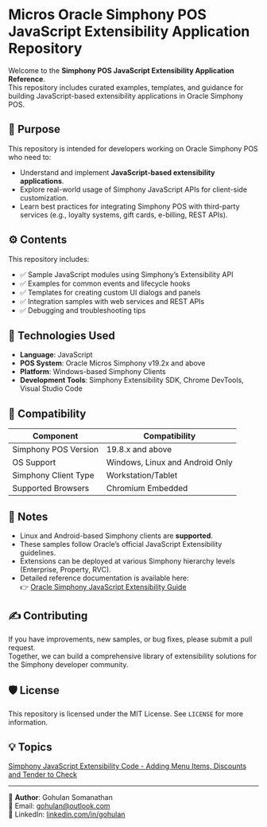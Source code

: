 # Micros Oracle Simphony POS JavaScript Extensibility Application Repository

Welcome to the **Simphony POS JavaScript Extensibility Application Reference**.  
This repository includes curated examples, templates, and guidance for building JavaScript-based extensibility applications in Oracle Simphony POS.

## 📌 Purpose

This repository is intended for developers working on Oracle Simphony POS who need to:

- Understand and implement **JavaScript-based extensibility applications**.
- Explore real-world usage of Simphony JavaScript APIs for client-side customization.
- Learn best practices for integrating Simphony POS with third-party services (e.g., loyalty systems, gift cards, e-billing, REST APIs).

## ⚙️ Contents

This repository includes:

- ✅ Sample JavaScript modules using Simphony’s Extensibility API
- ✅ Examples for common events and lifecycle hooks
- ✅ Templates for creating custom UI dialogs and panels
- ✅ Integration samples with web services and REST APIs
- ✅ Debugging and troubleshooting tips

## 🧰 Technologies Used

- **Language**: JavaScript
- **POS System**: Oracle Micros Simphony v19.2x and above
- **Platform**: Windows-based Simphony Clients
- **Development Tools**: Simphony Extensibility SDK, Chrome DevTools, Visual Studio Code

## 🧩 Compatibility

| Component               | Compatibility       |
|--------------------------|----------------------|
| Simphony POS Version     | 19.8.x and above     |
| OS Support               | Windows, Linux and Android Only         |
| Simphony Client Type     | Workstation/Tablet   |
| Supported Browsers       | Chromium Embedded    |

## 📢 Notes

- Linux and Android-based Simphony clients are **supported**.
- These samples follow Oracle’s official JavaScript Extensibility guidelines.
- Extensions can be deployed at various Simphony hierarchy levels (Enterprise, Property, RVC).
- Detailed reference documentation is available here:  
  👉 [Oracle Simphony JavaScript Extensibility Guide](https://docs.oracle.com/en/industries/food-beverage/simphony/19.8/simjs/index.html)

## ✍️ Contributing

If you have improvements, new samples, or bug fixes, please submit a pull request.  
Together, we can build a comprehensive library of extensibility solutions for the Simphony developer community.

## 🛡️ License

This repository is licensed under the MIT License. See `LICENSE` for more information.

## 💡 Topics

[Simphony JavaScript Extensibility Code - Adding Menu Items, Discounts and Tender to Check](https://github.com/Gohulan/Simphony-POS-JavaScript-Extension-Application-API-Reference/blob/main/Simphony_POS_JavaScript_Extensibility_References.js)

---

🔗 **Author**: Gohulan Somanathan  
📧 Email: gohulan@outlook.com  
🔗 LinkedIn: [linkedin.com/in/gohulan](https://www.linkedin.com/in/gohulan)
